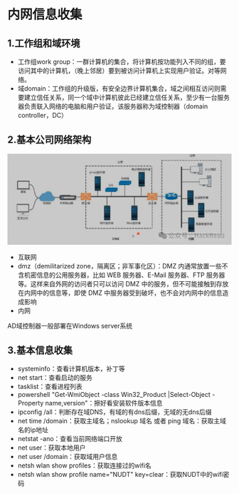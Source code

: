 # 内网信息收集



## 1.工作组和域环境

* 工作组work group：一群计算机的集合，将计算机按功能列入不同的组，要访问其中的计算机，（晚上邻居）要到被访问计算机上实现用户验证。对等网络。
* 域domain：工作组的升级版，有安全边界计算机集合，域之间相互访问则需要建立信任关系，同一个域中计算机彼此已经建立信任关系，至少有一台服务器负责联入网络的电脑和用户验证，该服务器称为域控制器（domain controller，DC）



## 2.基本公司网络架构

![图片](.img/内网信息收集.assets/640.webp)

* 互联网
* dmz（demilitarized zone，隔离区；非军事化区）：DMZ 内通常放置一些不含机密信息的公用服务器，比如 WEB 服务器、E-Mail 服务器、FTP 服务器等。这样来自外网的访问者只可以访问 DMZ 中的服务，但不可能接触到存放在内网中的信息等，即使 DMZ 中服务器受到破坏，也不会对内网中的信息造成影响
* 内网

AD域控制器一般部署在Windows server系统



## 3.基本信息收集

* systeminfo：查看计算机版本，补丁等
* net start：查看启动的服务
* tasklist：查看进程列表
* powershell "Get-WmiObject -class Win32_Product |Select-Object -Property name,version"：擦好看安装软件版本信息
* ipconfig /all：判断存在域DNS，有域的有dns后缀，无域的无dns后缀
* net time /domain：获取主域名；nslookup 域名 或者 ping 域名：获取主域名的ip地址
* netstat -ano：查看当前网络端口开放
* net user：获取本地用户
* net user /domain：获取域用户信息
* netsh wlan show profiles：获取连接过的wifi名
* netsh wlan show profile name="NUDT" key=clear：获取NUDT中的wifi密码